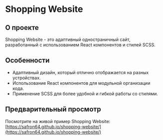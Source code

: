 # Shopping Website


## О проекте

Shopping Website - это адаптивный одностраничный сайт, разработанный с использованием React компонентов и стилей SCSS.

## Особенности

- Адаптивный дизайн, который отлично отображается на разных устройствах.
- Использование React компонентов для модульной организации кода.
- Применение SCSS для более удобной и гибкой работы со стилями.

## Предварительный просмотр

Посмотрите на живой пример Shopping Website: [https://safron64.github.io/shopping-website/](https://safron64.github.io/shopping-website/)


